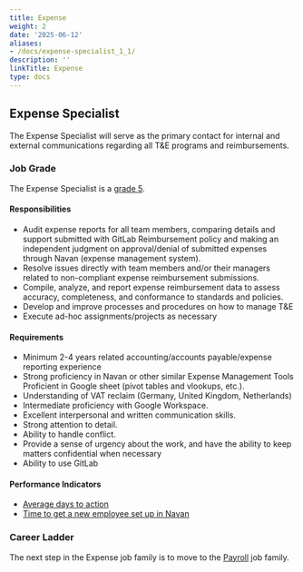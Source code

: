 ```yaml
---
title: Expense
weight: 2
date: '2025-06-12'
aliases:
- /docs/expense-specialist_1_1/
description: ''
linkTitle: Expense
type: docs
---
```


## Expense Specialist

The Expense Specialist  will serve as the primary contact for internal and external communications regarding all T&E programs and reimbursements.

### Job Grade

The Expense Specialist is a [grade 5](/handbook/total-rewards/compensation/compensation-calculator/#gitlab-job-grades).

#### Responsibilities

- Audit expense reports for all team members, comparing details and support submitted with GitLab Reimbursement policy and making an independent judgment on approval/denial of submitted expenses through Navan (expense management system).
- Resolve issues directly with team members and/or their managers related to non-compliant expense reimbursement submissions.
- Compile, analyze, and report expense reimbursement data to assess accuracy, completeness, and conformance to standards and policies.
- Develop and improve processes and procedures on how to manage T&E
- Execute ad-hoc assignments/projects as necessary

#### Requirements

- Minimum 2-4 years related accounting/accounts payable/expense reporting experience
- Strong proficiency in Navan or other similar Expense Management Tools  Proficient in Google sheet (pivot tables and vlookups, etc.).
- Understanding of VAT reclaim (Germany, United Kingdom, Netherlands)
- Intermediate proficiency with Google Workspace.
- Excellent interpersonal and written communication skills.
- Strong attention to detail.
- Ability to handle conflict.
- Provide a sense of urgency about the work, and have the ability to keep matters confidential when necessary
- Ability to use GitLab

#### Performance Indicators

- [Average days to action](/handbook/finance/accounting/#8-employee-reimbursements---expensify)
- [Time to get a new employee set up in Navan](/handbook/finance/accounting/#8-employee-reimbursements---expensify)

### Career Ladder

The next step in the Expense job family is to move to the [Payroll](/job-families/finance/payroll/) job family.
